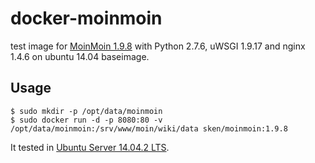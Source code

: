 # docker-moinmoin

test image for [MoinMoin 1.9.8](https://moinmo.in/) with Python 2.7.6, uWSGI 1.9.17 and nginx 1.4.6 on ubuntu 14.04 baseimage.

## Usage

```
$ sudo mkdir -p /opt/data/moinmoin
$ sudo docker run -d -p 8080:80 -v /opt/data/moinmoin:/srv/www/moin/wiki/data sken/moinmoin:1.9.8
```

It tested in [Ubuntu Server 14.04.2 LTS](http://www.ubuntu.com/server). 
